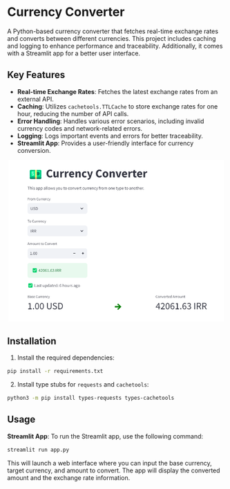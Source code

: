 # Currency Converter

A Python-based currency converter that fetches real-time exchange rates and converts between different currencies. This project includes caching and logging to enhance performance and traceability. Additionally, it comes with a Streamlit app for a better user interface.

## Key Features

- **Real-time Exchange Rates**: Fetches the latest exchange rates from an external API.
- **Caching**: Utilizes `cachetools.TTLCache` to store exchange rates for one hour, reducing the number of API calls.
- **Error Handling**: Handles various error scenarios, including invalid currency codes and network-related errors.
- **Logging**: Logs important events and errors for better traceability.
- **Streamlit App**: Provides a user-friendly interface for currency conversion.

<p align="center">
    <img src='./images/currency_converter.png' alt='currency_converter', width=500>
</p>

## Installation

1. Install the required dependencies:
 ```bash
 pip install -r requirements.txt
 ```

2. Install type stubs for `requests` and `cachetools`:
 ```bash
 python3 -m pip install types-requests types-cachetools
 ```

## Usage

**Streamlit App**:
To run the Streamlit app, use the following command:
 ```bash
 streamlit run app.py
 ```
 This will launch a web interface where you can input the base currency, target currency, and amount to convert. The app will display the converted amount and the exchange rate information.
